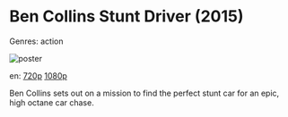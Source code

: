 # Ben Collins Stunt Driver (2015)

Genres: action

![poster](http://image.tmdb.org/t/p/w500/fwdEvSQalqtL6r15y5d5l3leJCb.jpg)

en:
  [720p](magnet:?xt=urn:btih:6FE52F9C43705A0C9B0E43382A29C6A1A2F0829D&tr=udp://glotorrents.pw:6969/announce&tr=udp://tracker.opentrackr.org:1337/announce&tr=udp://torrent.gresille.org:80/announce&tr=udp://tracker.openbittorrent.com:80&tr=udp://tracker.coppersurfer.tk:6969&tr=udp://tracker.leechers-paradise.org:6969&tr=udp://p4p.arenabg.ch:1337&tr=udp://tracker.internetwarriors.net:1337)
  [1080p](magnet:?xt=urn:btih:4906F0162456FAA025A1B6D1865DA2F380B9960D&tr=udp://glotorrents.pw:6969/announce&tr=udp://tracker.opentrackr.org:1337/announce&tr=udp://torrent.gresille.org:80/announce&tr=udp://tracker.openbittorrent.com:80&tr=udp://tracker.coppersurfer.tk:6969&tr=udp://tracker.leechers-paradise.org:6969&tr=udp://p4p.arenabg.ch:1337&tr=udp://tracker.internetwarriors.net:1337)
  


Ben Collins sets out on a mission to find the perfect stunt car for an epic, high octane car chase.